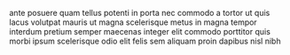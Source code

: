 ante posuere quam tellus potenti in porta nec commodo a tortor ut quis lacus
volutpat mauris ut magna scelerisque metus in magna tempor interdum pretium
semper maecenas integer elit commodo porttitor quis morbi ipsum scelerisque
odio elit felis sem aliquam proin dapibus nisl nibh